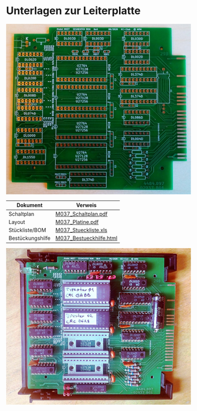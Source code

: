 # Unterlagen zur Leiterplatte

![Screenshot](M037_Platine_unbestueckt.jpg)

Dokument            | Verweis
--------            | -------
Schaltplan          | [M037_Schaltplan.pdf](https://raw.githubusercontent.com/boert/KC85__M037_segmented_ROM/main/Platine/M037_Schaltplan.pdf)
Layout              | [M037_Platine.pdf](https://raw.githubusercontent.com/boert/KC85__M037_segmented_ROM/main/Platine/M037_Platine.pdf)
Stückliste/BOM      | [M037_Stueckliste.xls](https://raw.githubusercontent.com/boert/KC85__M037_segmented_ROM/main/Platine/M037_Stueckliste.xls)
Bestückungshilfe    | [M037_Bestueckhilfe.html](https://raw.githubusercontent.com/boert/KC85__M037_segmented_ROM/main/Platine/M037_Bestueckhilfe.html)

![Screenshot](M037_Platine_bestueckt_M033.jpg)
